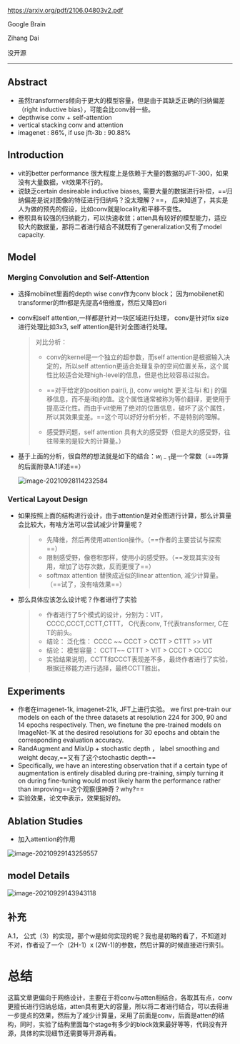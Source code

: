https://arxiv.org/pdf/2106.04803v2.pdf

Google Brain

Zihang Dai

没开源

---

## Abstract

* 虽然transformers倾向于更大的模型容量，但是由于其缺乏正确的归纳偏差（right inductive bias），可能会比conv弱一些。
* depthwise conv + self-attention
* vertical stacking conv and attention
* imagenet : 86%,  if use jft-3b : 90.88%

## Introduction

* vit的better performance 很大程度上是依赖于大量的数据的JFT-300，如果没有大量数据，vit效果不行的。
* 说缺乏certain desireable inductive biases, 需要大量的数据进行补偿，==归纳偏差是说对图像的特征进行归纳吗？没太理解？==， 后来知道了，其实是人为做的预先的假设，比如conv就是locality和平移不变性。
* 卷积具有较强的归纳能力，可以快速收敛；atten具有较好的模型能力，适应较大的数据量，那将二者进行结合不就既有了generalization又有了model capacity.

## Model

### Merging Convolution and Self-Attention

* 选择mobilnet里面的depth wise conv作为conv block； 因为mobilenet和transformer的ffn都是先提高4倍维度，然后又降回ori

* conv和self attention,一样都是针对一块区域进行处理， conv是针对fix size进行处理比如3x3, self attention是针对全图进行处理。

  > 对比分析：
  >
  > * conv的kernel是一个独立的超参数，而self attention是根据输入决定的，所以self attention更适合处理复杂的空间位置关系，这个属性比较适合处理high-level的信息，但是也比较容易过拟合。
  > * ==对于给定的position pair(i, j), conv weight 更关注与i 和 j 的偏移信息，而不是i和j的值。这个属性通常被称为等价翻译，更使用于提高泛化性。而由于vit使用了绝对的位置信息，破坏了这个属性，所以其效果变差。==这个可以好好分析分析，不是特别的理解。
  >
  > * 感受野问题，self attention 具有大的感受野（但是大的感受野，往往带来的是较大的计算量。）

* 基于上面的分析，很自然的想法就是如下的结合：$w_{i-1}$是一个常数（==咋算的后面附录A.1详述==）

  ![image-20210928114232584](C:\Users\wanglichun\Desktop\Typera\TyporaPapers\images\image-20210928114232584.png)

### Vertical Layout Design

* 如果按照上面的结构进行设计，由于attention是对全图进行计算，那么计算量会比较大，有啥方法可以尝试减少计算量呢？

  > * 先降维，然后再使用attention操作。（==作者的主要尝试与探索==）
  > * 限制感受野，像卷积那样，使用小的感受野。（==发现其实没有用，增加了访存次数，反而更慢了==）
  > * softmax attention 替换成近似的linear attention, 减少计算量。（==试了，没有啥效果==）

* 那么具体应该怎么设计呢？作者进行了实验

  > * 作者进行了5个模式的设计，分别为：VIT，CCCC,CCCT,CCTT,CTTT， C代表conv, T代表transformer, C在T的前头。
  > * 结论： 泛化性： CCCC ~~ CCCT  > CCTT  > CTTT  >>  VIT
  > * 结论： 模型容量： CCTT~~ CTTT  > VIT  > CCCT >  CCCC
  > * 实验结果说明，CCTT和CCCT表现差不多，最终作者进行了实验，根据迁移能力进行选择，最终CCTT胜出。

## Experiments

- 作者在imagenet-1k, imagenet-21k, JFT上进行实验。 we first pre-train our models on each of the three datasets at resolution 224 for 300, 90 and 14 epochs respectively. Then, we finetune the pre-trained models on ImageNet-1K at the desired resolutions for 30 epochs and obtain the corresponding evaluation accuracy.
- RandAugment and MixUp + stochastic depth  ， label smoothing  and weight decay,==又有了这个stochastic depth==
-  Specifically, we have an interesting observation that if a certain type of augmentation is entirely disabled during pre-training, simply turning it on during fine-tuning would most likely harm the performance rather than improving==这个观察很神奇？why?==
- 实验效果，论文中表示，效果挺好的。

## Ablation Studies

* 加入attention的作用

![image-20210929143259557](C:\Users\wanglichun\Desktop\Typera\TyporaPapers\images\image-20210929143259557.png)

## model Details

![image-20210929143943118](C:\Users\wanglichun\Desktop\Typera\TyporaPapers\images\image-20210929143943118.png)

## 补充

A.1， 公式（3）的实现，那个w是如何实现的呢？我也是初略的看了，不知道对不对，作者设了一个（2H-1）x (2W-1)的参数，然后计算的时候直接进行索引。



# 总结

这篇文章更偏向于网络设计，主要在于将conv与atten相结合，各取其有点，conv更擅长进行归纳总结，atten具有更大的容量，所以将二者进行结合，可以去得进一步提点的效果，然后为了减少计算量，采用了前面是conv，后面是atten的结构，同时，实验了结构里面每个stage有多少的block效果最好等等，代码没有开源，具体的实现细节还需要等开源再看。
